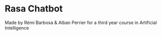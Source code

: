 # Rasa Chatbot

Made by Rémi Barbosa & Alban Perrier for a third year course in Artificial Intelligence
